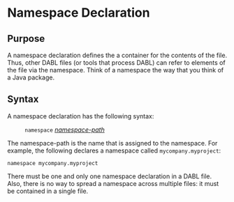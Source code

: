 # Namespace Declaration

## Purpose

A namespace declaration defines the a container for the contents of the file.
Thus, other DABL files (or tools that process DABL) can refer to elements of the
file via the namespace. Think of a namespace the way that you think of a Java package.

## Syntax

A namespace declaration has the following syntax:

<dl>
<dd><code>namespace</code> <i><a href="namespace_path.md">namespace-path</a></i>
</dl>

The namespace-path is the name
that is assigned to the namespace. For example, the following declares a
namespace called `mycompany.myproject`:

```
namespace mycompany.myproject
```

There must be one and only one namespace declaration in a DABL file.
Also, there is no way to spread a namespace across multiple files: it must be contained
in a single file.
